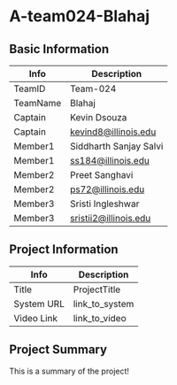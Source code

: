 # A-team024-Blahaj

## Basic Information

 |   Info       |   Description         |
 |--------------|-----------------------|
 |TeamID        | Team-024              |
 |TeamName      | Blahaj                |
 |Captain       | Kevin Dsouza          |
 |Captain       | kevind8@illinois.edu  |
 |Member1       | Siddharth Sanjay Salvi|
 |Member1       | ss184@illinois.edu    |
 |Member2       | Preet Sanghavi        |
 |Member2       | ps72@illinois.edu     |
 |Member3       | Sristi Ingleshwar     |
 |Member3       | sristii2@illinois.edu |
 
 
 
 ## Project Information

|   Info      |        Description     |
| ----------- | ---------------------- |
|  Title      |       ProjectTitle     |
| System URL  |      link_to_system    |
| Video Link  |      link_to_video     |

## Project Summary

This is a summary of the project!
